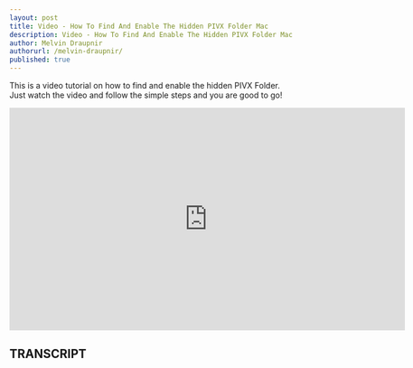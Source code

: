 ```yaml
---
layout: post
title: Video - How To Find And Enable The Hidden PIVX Folder Mac
description: Video - How To Find And Enable The Hidden PIVX Folder Mac
author: Melvin Draupnir
authorurl: /melvin-draupnir/
published: true
---
```


<p>This is a video tutorial on how to find and enable the hidden PIVX Folder. Just watch the video and follow the simple steps and you are good to go!</p>

<center><iframe width="700" height="394" src="https://www.youtube.com/embed/KsS3yEmyviI" frameborder="0" allowfullscreen></iframe></center>

<h2>TRANSCRIPT</h2>
